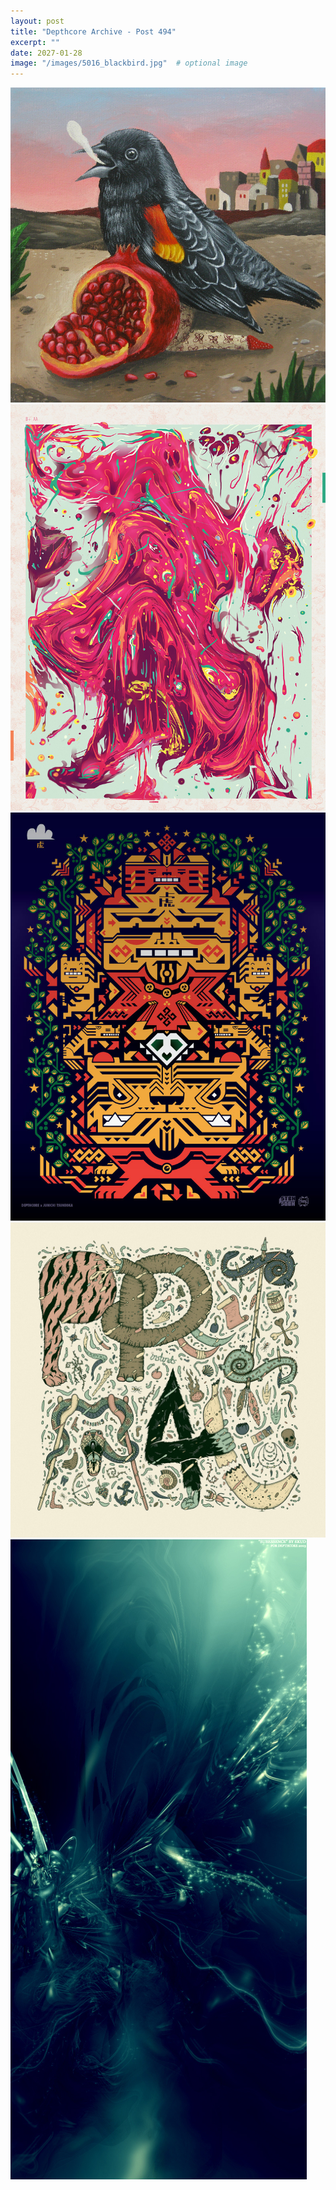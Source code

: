 ```yaml
---
layout: post
title: "Depthcore Archive - Post 494"
excerpt: ""
date: 2027-01-28
image: "/images/5016_blackbird.jpg"  # optional image
---
```


<img src="/images/5016_blackbird.jpg">
<img src="/images/5017_prime.jpg" alt="5017_prime.jpg"/>
<img src="/images/5018_tora_x_tora.jpg" alt="5018_tora_x_tora.jpg"/>
<img src="/images/5019_primal.jpg" alt="5019_primal.jpg"/>
<img src="/images/502.jpg" alt="502.jpg"/>
